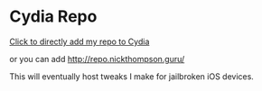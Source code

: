 # Cydia Repo

[Click to directly add my repo to Cydia](cydia://source=http://repo.nickthompson.guru/ "Add my Cydia Repo")

or you can add http://repo.nickthompson.guru/

This will eventually host tweaks I make for jailbroken iOS devices.
